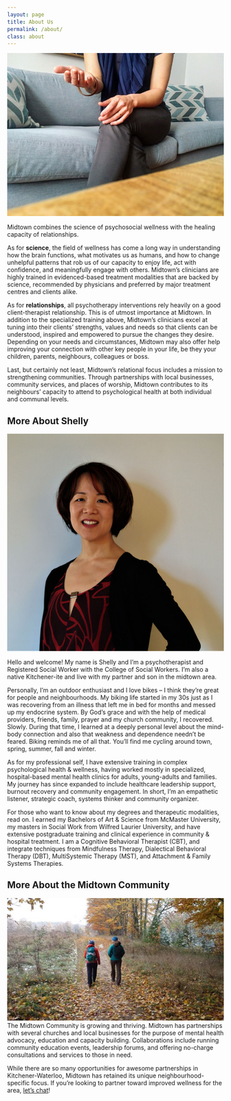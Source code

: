 ```yaml
---
layout: page
title: About Us
permalink: /about/
class: about
---
```


<img src="/assets/images/hands-couch.jpg" alt="" class="image-float float-right">

Midtown combines the science of psychosocial wellness with the healing capacity of relationships.

As for **science**, the field of wellness has come a long way in understanding how the brain functions, what motivates us as humans, and how to change unhelpful patterns that rob us of our capacity to enjoy life, act with confidence, and meaningfully engage with others.  Midtown’s clinicians are highly trained in evidenced-based treatment modalities that are backed by science, recommended by physicians and preferred by major treatment centres and clients alike.

As for **relationships**, all psychotherapy interventions rely heavily on a good client-therapist relationship. This is of utmost importance at Midtown. In addition to the specialized training above, Midtown’s clinicians excel at tuning into their clients’ strengths, values and needs so that clients can be understood, inspired and empowered to pursue the changes they desire. Depending on your needs and circumstances, Midtown may also offer help improving your connection with other key people in your life, be they your children, parents, neighbours, colleagues or boss.

Last, but certainly not least, Midtown’s relational focus includes a mission to strengthening communities. Through partnerships with local businesses, community services, and places of worship, Midtown contributes to its neighbours’ capacity to attend to psychological health at both individual and communal levels.

## More About Shelly

<img src="/assets/images/shelly-1.jpg" alt="" class="image-float float-left">

Hello and welcome! My name is Shelly and I’m a psychotherapist and Registered Social Worker with the College of Social Workers. I’m also a native Kitchener-ite and live with my partner and son in the midtown area.

Personally, I’m an outdoor enthusiast and I love bikes – I think they’re great for people and neighbourhoods. My biking life started in my 30s just as I was recovering from an illness that left me in bed for months and messed up my endocrine system. By God’s grace and with the help of medical providers, friends, family, prayer and my church community, I recovered. Slowly.  During that time, I learned at a deeply personal level about the mind-body connection and also that weakness and dependence needn’t be feared. Biking reminds me of all that. You’ll find me cycling around town, spring, summer, fall and winter.

As for my professional self, I have extensive training in complex psychological health & wellness, having worked mostly in specialized, hospital-based mental health clinics for adults, young-adults and families. My journey has since expanded to include healthcare leadership support, burnout recovery and community engagement. In short, I’m an empathetic listener, strategic coach, systems thinker and community organizer.

For those who want to know about my degrees and therapeutic modalities, read on. I earned my Bachelors of Art & Science from McMaster University, my masters in Social Work from Wilfred Laurier University, and have extensive postgraduate training and clinical experience in community & hospital treatment. I am a Cognitive Behavioral Therapist (CBT), and integrate techniques from Mindfulness Therapy, Dialectical Behavioral Therapy (DBT), MultiSystemic Therapy (MST), and Attachment & Family Systems Therapies.

## More About the Midtown Community

<img src="/assets/images/hiking.jpg" alt="" class="image-float float-right"> The Midtown Community is growing and thriving. Midtown has partnerships with several churches and local businesses for the purpose of mental health advocacy, education and capacity building. Collaborations include running community education events, leadership forums, and offering no-charge consultations and services to those in need.

While there are so many opportunities for awesome partnerships in Kitchener-Waterloo, Midtown has retained its unique neighbourhood-specific focus. If you’re looking to partner toward improved wellness for the area, [let’s chat](/contact)!